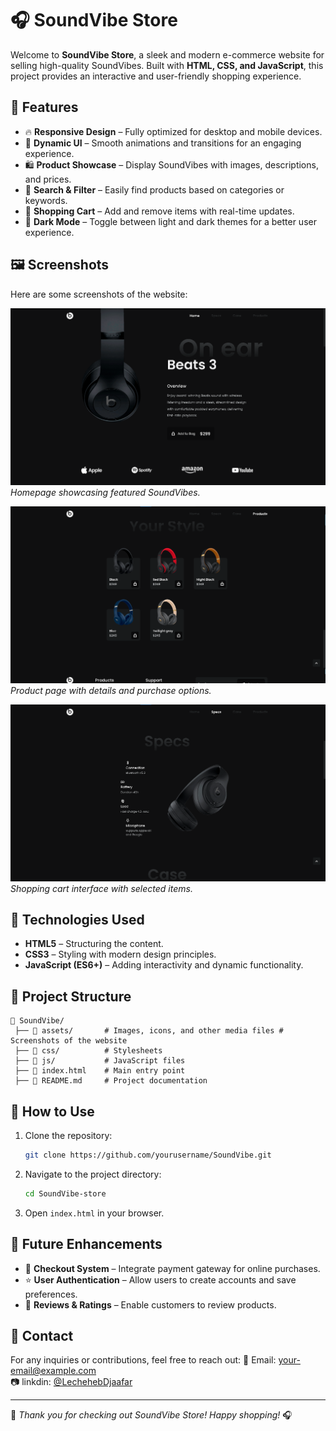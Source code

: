 # 🎧 SoundVibe Store

Welcome to **SoundVibe Store**, a sleek and modern e-commerce website for selling high-quality SoundVibes. Built with **HTML, CSS, and JavaScript**, this project provides an interactive and user-friendly shopping experience.

## 🌟 Features

- 🔥 **Responsive Design** – Fully optimized for desktop and mobile devices.
- 🎵 **Dynamic UI** – Smooth animations and transitions for an engaging experience.
- 🛍️ **Product Showcase** – Display SoundVibes with images, descriptions, and prices.
- 🔎 **Search & Filter** – Easily find products based on categories or keywords.
- 🛒 **Shopping Cart** – Add and remove items with real-time updates.
- 🌙 **Dark Mode** – Toggle between light and dark themes for a better user experience.

## 🖼️ Screenshots

Here are some screenshots of the website:

![Homepage](assets\img\img1.png)
*Homepage showcasing featured SoundVibes.*

![Product Page](assets\img\img2.png)
*Product page with details and purchase options.*

![Shopping Cart](assets\img\img3.png)
*Shopping cart interface with selected items.*

## 🚀 Technologies Used

- **HTML5** – Structuring the content.
- **CSS3** – Styling with modern design principles.
- **JavaScript (ES6+)** – Adding interactivity and dynamic functionality.

## 📂 Project Structure

```
📁 SoundVibe/
 ├── 📂 assets/       # Images, icons, and other media files # Screenshots of the website
 ├── 📂 css/          # Stylesheets
 ├── 📂 js/           # JavaScript files
 ├── 📜 index.html    # Main entry point
 ├── 📜 README.md     # Project documentation
```

## 🎯 How to Use

1. Clone the repository:
   ```bash
   git clone https://github.com/yourusername/SoundVibe.git
   ```
2. Navigate to the project directory:
   ```bash
   cd SoundVibe-store
   ```
3. Open `index.html` in your browser.

## 📌 Future Enhancements

- 🛒 **Checkout System** – Integrate payment gateway for online purchases.
- ⭐ **User Authentication** – Allow users to create accounts and save preferences.
- 📢 **Reviews & Ratings** – Enable customers to review products.

## 📧 Contact

For any inquiries or contributions, feel free to reach out:
📩 Email: your-email@example.com  
📷 linkdin: [@LechehebDjaafar](https://www.linkedin.com/in/lecheheb-djaafar-226594348/)

---

💙 *Thank you for checking out SoundVibe Store! Happy shopping!* 🎧
